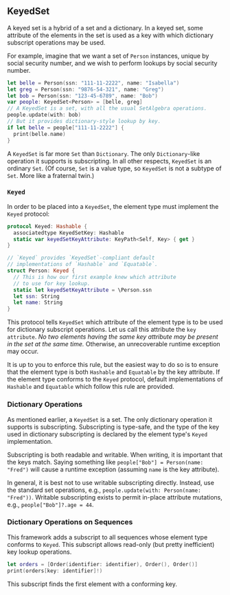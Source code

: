 ## KeyedSet

A keyed set is a hybrid of a set and a dictionary. In a keyed set, some attribute of the elements in the set is used as a key with which dictionary subscript operations may be used.

For example, imagine that we want a set of `Person` instances, unique by social security number, and we wish to perform lookups by social security number.

```swift
let belle = Person(ssn: "111-11-2222", name: "Isabella")
let greg = Person(ssn: "9876-54-321", name: "Greg")
let bob = Person(ssn: "123-45-6789", name: "Bob")
var people: KeyedSet<Person> = [belle, greg]
// A KeyedSet is a set, with all the usual SetAlgebra operations.
people.update(with: bob)
// But it provides dictionary-style lookup by key.
if let belle = people["111-11-2222"] {
  print(belle.name)
}
```

A `KeyedSet` is far more `Set` than `Dictionary`. The only `Dictionary`-like operation it supports is subscripting. In all other respects, `KeyedSet` is an ordinary `Set`. (Of course, `Set` is a value type, so `KeyedSet` is not a subtype of `Set`. More like a fraternal twin.)

### `Keyed`

In order to be placed into a `KeyedSet`, the element type must implement the `Keyed` protocol:

```swift
protocol Keyed: Hashable {
  associatedtype KeyedSetKey: Hashable
  static var keyedSetKeyAttribute: KeyPath<Self, Key> { get }
}

// `Keyed` provides `KeyedSet`-compliant default
// implementations of `Hashable` and `Equatable`.
struct Person: Keyed {
  // This is how our first example knew which attribute
  // to use for key lookup.
  static let keyedSetKeyAttribute = \Person.ssn
  let ssn: String
  let name: String
}
```

This protocol tells `KeyedSet` which attribute of the element type is to be used for dictionary subscript operations. Let us call this attribute the `key attribute`. _No two elements having the same key attribute may be present in the set at the same time._ Otherwise, an unrecoverable runtime exception may occur.

It is up to you to enforce this rule, but the easiest way to do so is to ensure that the element type is both `Hashable` and `Equatable` by the key attribute. If the element type conforms to the `Keyed` protocol, default implementations of `Hashable` and `Equatable` which follow this rule are provided.

### Dictionary Operations

As mentioned earlier, a `KeyedSet` is a set. The only dictionary operation it supports is subscripting. Subscripting is type-safe, and the type of the key used in dictionary subscripting is declared by the element type's `Keyed` implementation.

Subscripting is both readable and writable. When writing, it is important that the keys match. Saying something like `people["Bob"] = Person(name: "Fred")` will cause a runtime exception (assuming `name` is the key attribute).

In general, it is best not to use writable subscripting directly. Instead, use the standard set operations, e.g., `people.update(with: Person(name: "Fred"))`. Writable subscripting exists to permit in-place attribute mutations, e.g., `people["Bob"]?.age = 44`.

### Dictionary Operations on Sequences

This framework adds a subscript to all sequences whose element type conforms to `Keyed`. This subscript allows read-only (but pretty inefficient) key lookup operations.

```swift
let orders = [Order(identifier: identifier), Order(), Order()]
print(orders[key: identifier]!)
```

This subscript finds the first element with a conforming key.
